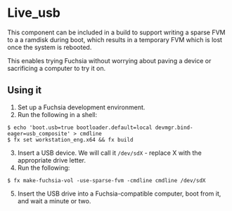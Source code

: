# Live_usb

This component can be included in a build to support writing a sparse FVM to a
a ramdisk during boot, which results in a temporary FVM which is lost once the
system is rebooted.

This enables trying Fuchsia without worrying about paving a device or
sacrificing a computer to try it on.

## Using it

1. Set up a Fuchsia development environment.
2. Run the following in a shell:

  ```
  $ echo 'boot.usb=true bootloader.default=local devmgr.bind-eager=usb_composite' > cmdline
  $ fx set workstation_eng.x64 && fx build
  ```

3. Insert a USB device. We will call it `/dev/sdX` - replace X with the
   appropriate drive letter.
4. Run the following:
  ```
  $ fx make-fuchsia-vol -use-sparse-fvm -cmdline cmdline /dev/sdX
  ```
5. Insert the USB drive into a Fuchsia-compatible computer, boot from it, and wait a minute or two.
